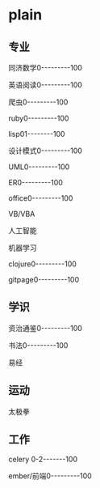 # plain

## 专业

同济数学0---------100

英语阅读0---------100

爬虫0---------100

ruby0---------100

lisp01--------100

设计模式0---------100

UML0---------100

ER0---------100

office0---------100

VB/VBA

人工智能

机器学习

clojure0---------100

gitpage0---------100

## 学识

资治通鉴0---------100

书法0---------100

易经

## 运动

太极拳

## 工作

celery 0-2-------100

ember/前端0---------100
